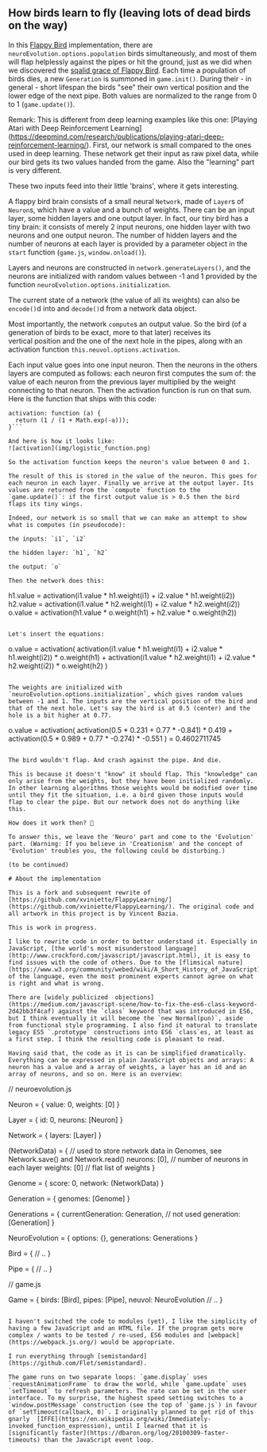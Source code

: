 ## How birds learn to fly (leaving lots of dead birds on the way)

In this [Flappy Bird](http://www.dotgears.com/apps/app_flappy.html) implementation, there are `neuroEvolution.options.population` birds simultaneously, and most of them will flap helplessly against the pipes or hit the ground, just as we did when we discovered the [sqalid grace of Flappy Bird](https://www.theatlantic.com/technology/archive/2014/02/the-squalid-grace-of-flappy-bird/283526/). Each time a population of birds dies, a new `Generation` is summoned in `game.init()`. During their - in general - short lifespan the birds "see" their own vertical position and the lower edge of the next pipe. Both values are normalized to the range from 0 to 1 (`game.update()`).

Remark: This is different from deep learning examples like this one: [Playing Atari with Deep Reinforcement Learning] (https://deepmind.com/research/publications/playing-atari-deep-reinforcement-learning/). First, our network is small compared to the ones used in deep learning. These network get their input as raw pixel data, while our bird gets its two values handed from the game. Also the "learning" part is very different.

These two inputs feed into their little 'brains', where it gets interesting.

A flappy bird brain consists of a small neural `Network`, made of `Layer`s of `Neuron`s, which have a value and a bunch of weights. There can be an input layer, some hidden layers and one output layer. In fact, our tiny bird has a tiny brain: it consists of merely 2 input neurons, one hidden layer with two neurons and one output neuron. The number of hidden layers and the number of neurons at each layer is provided by a parameter object in the `start` function (`game.js`, `window.onload()`).

Layers and neurons are constructed in `network.generateLayers()`, and the neurons are initialized with random values between -1 and 1 provided by the function `neuroEvolution.options.initialization`.

The current state of a network (the value of all its weights) can also be `encode()`d into and `decode()`d from a network data object.

Most importantly, the network `compute`s an output value. So the bird (of a generation of birds to be exact, more to that later) receives its  
vertical position and the one of the next hole in the pipes, along with an activation function `this.neuvol.options.activation`.

Each input value goes into one input neuron. Then the neurons in the others layers are computed as follows: each neuron first computes the sum of: the value of each neuron from the previous layer multiplied by the weight connecting to that neuron. Then the activation function is run on that sum. Here is the function that ships with this code:

```
activation: function (a) {
  return (1 / (1 + Math.exp(-a)));
}```

And here is how it looks like:
![activation](img/logistic_function.png)

So the activation function keeps the neuron's value between 0 and 1.

The result of this is stored in the value of the neuron. This goes for each neuron in each layer. Finally we arrive at the output layer. Its values are returned from the `compute` function to the `game.update()`: if the first output value is > 0.5 then the bird flaps its tiny wings.

Indeed, our network is so small that we can make an attempt to show what is computes (in pseudocode):

the inputs: `i1`, `i2`

the hidden layer: `h1`, `h2`

the output: `o`

Then the network does this:

```
h1.value = activation(i1.value * h1.weight(i1) + i2.value * h1.weight(i2))
h2.value = activation(i1.value * h2.weight(i1) + i2.value * h2.weight(i2))
o.value = activation(h1.value * o.weight(h1) + h2.value * o.weight(h2))
```

Let's insert the equations:

```
o.value = activation(
  activation(i1.value * h1.weight(i1) + i2.value * h1.weight(i2)) * o.weight(h1) +
  activation(i1.value * h2.weight(i1) + i2.value * h2.weight(i2)) * o.weight(h2)
)
```

The weights are initialized with `neuroEvolution.options.initialization`, which gives random values between -1 and 1. The inputs are the vertical position of the bird and that of the next hole. Let's say the bird is at 0.5 (center) and the hole is a bit higher at 0.77.

```
o.value = activation(
  activation(0.5 * 0.231 + 0.77 * -0.841) * 0.419 +
  activation(0.5 * 0.989 + 0.77 * -0.274) * -0.551
)
= 0.4602711745
```

The bird wouldn't flap. And crash against the pipe. And die.

This is because it doesn't "know" it should flap. This "knowledge" can only arise from the weights, but they have been initialized randomly. In other learning algorithms those weights would be modified over time until they fit the situation, i.e. a bird given those inputs would flap to clear the pipe. But our network does not do anything like this.

How does it work then? 🤔  

To answer this, we leave the 'Neuro' part and come to the 'Evolution' part. (Warning: If you believe in 'Creationism' and the concept of 'Evolution' troubles you, the following could be disturbing.)

(to be continued)  

# About the implementation

This is a fork and subsequent rewrite of [https://github.com/xviniette/FlappyLearning/](https://github.com/xviniette/FlappyLearning/). The original code and all artwork in this project is by Vincent Bazia.

This is work in progress.

I like to rewrite code in order to better understand it. Especially in JavaScript, [the world's most misunderstood language](http://www.crockford.com/javascript/javascript.html), it is easy to find issues with the code of others. Due to the [flimsical nature](https://www.w3.org/community/webed/wiki/A_Short_History_of_JavaScript) of the language, even the most prominent experts cannot agree on what is right and what is wrong.

There are [widely publicized  objections](https://medium.com/javascript-scene/how-to-fix-the-es6-class-keyword-2d42bb3f4caf) against the `class` keyword that was introduced in ES6, but I think eventually it will become the `new Normal(pun)`, aside from functional style programming. I also find it natural to translate legacy ES5 `.prototype` constructions into ES6 `class`es, at least as a first step. I think the resulting code is pleasant to read.

Having said that, the code as it is can be simplified dramatically. Everything can be expressed in plain JavaScript objects and arrays: A neuron has a value and a array of weights, a layer has an id and an array of neurons, and so on. Here is an overview:    

```
// neuroevolution.js

Neuron = {
  value: 0,
  weights: [0]
}

Layer = {
  id: 0,
  neurons: [Neuron]
}

Network = {
  layers: [Layer]
}

(NetworkData) = {   // used to store network data in Genomes, see Network.save() and Network.read()
  neurons: [0],     // number of neurons in each layer
  weights: [0]      // flat list of weights
}

Genome = {
  score: 0,
  network: (NetworkData)
}

Generation = {
  genomes: [Genome]
}

Generations = {
  currentGeneration: Generation, // not used
  generation: [Generation]
}

NeuroEvolution = {
  options: {},
  generations: Generations
}

Bird = {
  // ..
}

Pipe = {
  // ..
}

// game.js

Game = {
  birds: [Bird],
  pipes: [Pipe],
  neuvol: NeuroEvolution
  // ..
}
```

I haven't switched the code to modules (yet), I like the simplicity of having a few JavaScript and an HTML file. If the program gets more complex / wants to be tested / re-used, ES6 modules and [webpack](https://webpack.js.org/) would be appropriate.

I run everything through [semistandard](https://github.com/Flet/semistandard).

The game runs on two separate loops: `game.display` uses `requestAnimationFrame` to draw the world, while `game.update` uses `setTimeout` to refresh parameters. The rate can be set in the user interface. To my surprise, the highest speed setting switches to a `window.postMessage` construction (see the top of `game.js`) in favour of `setTimeout(callback, 0)`. I originally planned to get rid of this gnarly  [IFFE](https://en.wikipedia.org/wiki/Immediately-invoked_function_expression), until I learned that it is [significantly faster](https://dbaron.org/log/20100309-faster-timeouts) than the JavaScript event loop.
